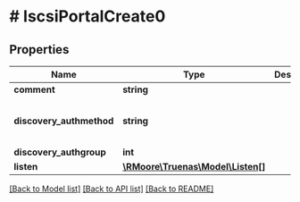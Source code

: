 # # IscsiPortalCreate0

## Properties

Name | Type | Description | Notes
------------ | ------------- | ------------- | -------------
**comment** | **string** |  | [optional]
**discovery_authmethod** | **string** |  | [optional] [default to 'NONE']
**discovery_authgroup** | **int** |  | [optional]
**listen** | [**\RMoore\Truenas\Model\Listen[]**](Listen.md) |  | [optional]

[[Back to Model list]](../../README.md#models) [[Back to API list]](../../README.md#endpoints) [[Back to README]](../../README.md)
